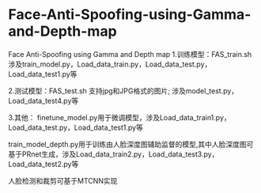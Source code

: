 # Face-Anti-Spoofing-using-Gamma-and-Depth-map
Face Anti-Spoofing using Gamma and Depth map
1.训练模型：FAS_train.sh
涉及train_model.py，Load_data_train.py，Load_data_test.py，Load_data_test1.py等

2.测试模型：FAS_test.sh
支持jpg和JPG格式的图片;
涉及model_test.py，Load_data_test4.py等

3.其他：
finetune_model.py用于微调模型，涉及Load_data_train1.py，Load_data_test.py，Load_data_test1.py等

train_model_depth.py用于训练由人脸深度图辅助监督的模型,其中人脸深度图可基于PRnet生成，涉及Load_data_train2.py，Load_data_test3.py，Load_data_test2.py等

人脸检测和裁剪可基于MTCNN实现
